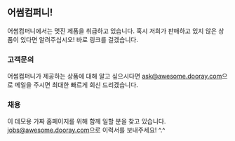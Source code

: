 ## 어썸컴퍼니!

어썸컴퍼니에서는 멋진 제품을 취급하고 있습니다.
혹시 저희가 판매하고 있지 않은 상품이 있다면 알려주십시오! 바로 링크를 걸겠습니다.

### 고객문의

어썸컴퍼니가 제공하는 상품에 대해 알고 싶으시다면 [ask@awesome.dooray.com](mailto:ask@awesome.dooray.com)으로 메일을 주시면 최대한 빠르게 회신 드리겠습니다.

### 채용

이 데모용 가짜 홈페이지를 위해 함께 일할 분을 찾고 있습니다. [jobs@awesome.dooray.com](mailto:jobs@awesome.dooray.com)으로 이력서를 보내주세요! ^.^

